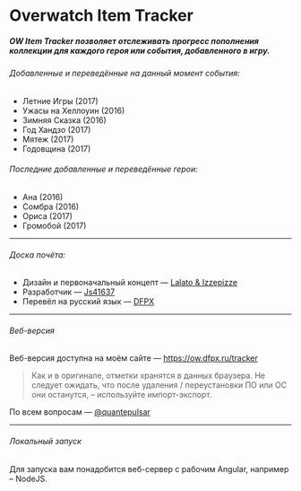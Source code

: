 # Overwatch Item Tracker
##### OW Item Tracker позволяет отслеживать прогресс пополнения коллекции для каждого героя или события, добавленного в игру.

###### Добавленные и переведённые на данный момент события:
* Летние Игры (2017)
* Ужасы на Хеллоуин (2016)
* Зимняя Сказка (2016)
* Год Хандзо (2017)
* Мятеж (2017)
* Годовщина (2017)

###### Последние добавленные и переведённые герои:

* Ана (2016)
* Сомбра (2016)
* Ориса (2017)
* Громобой (2017)

---

###### Доска почёта:

* Дизайн и первоначальный концепт — [Lalato & Izzepizze](https://www.reddit.com/r/Overwatch/comments/59bo66)
* Разработчик — [Js41637](https://github.com/Js41637/Overwatch-Item-Tracker)
* Перевёл на русский язык — [DFPX](https://github.com/dfpx/Overwatch-Item-Tracker)

---

###### Веб-версия

Веб-версия доступна на моём сайте — https://ow.dfpx.ru/tracker

> Как и в оригинале, отметки хранятся в данных браузера. Не следует ожидать, что после удаления / переустановки ПО или ОС они останутся, – используйте импорт-экспорт.

По всем вопросам — [@quantepulsar](https://t.me/quantepulsar)

---

###### Локальный запуск

Для запуска вам понадобится веб-сервер с рабочим Angular, например – NodeJS.